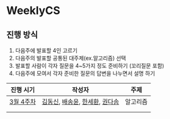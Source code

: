 # WeeklyCS

## 진행 방식

1. 다음주에 발표할 4인 고르기
2. 다음주의 발표할 공통된 대주제(ex.알고리즘) 선택
3. 발표할 사람이 각자 질문을 4~5가지 정도 준비하기 (꼬리질문 포함)
4. 다음주에 모여서 각자 준비한 질문의 답변을 나누면서 설명 하기

| 진행 시기               | 작성자                                                                                                                                                                                                                                         | 주제     |
| ----------------------- | ---------------------------------------------------------------------------------------------------------------------------------------------------------------------------------------------------------------------------------------------- | -------- |
| [3월 4주차](./3월4주차) | [김동신](./3월4주차/알고리즘_김동신.md), [배송윤](./3월4주차/알고리즘_배송윤.md), [한세환](./3%EC%9B%944%EC%A3%BC%EC%B0%A8/%EC%95%8C%EA%B3%A0%EB%A6%AC%EC%A6%98_%ED%95%9C%EC%84%B8%ED%99%98.md), [권다솜](<./3월4주차/알고리즘_권다솜(DP).md>) | 알고리즘 |
|                         |                                                                                                                                                                                                                                                |          |
|                         |                                                                                                                                                                                                                                                |          |
